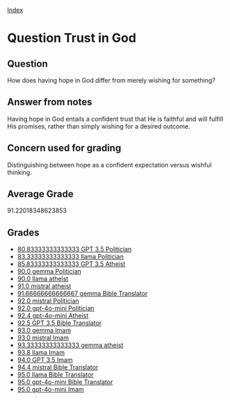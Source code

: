 
[Index](../../index.md)
# Question Trust in God
## Question
How does having hope in God differ from merely wishing for something?

## Answer from notes
Having hope in God entails a confident trust that He is faithful and will fulfill His promises, rather than simply wishing for a desired outcome.

## Concern used for grading
Distinguishing between hope as a confident expectation versus wishful thinking.

## Average Grade
91.22018348623853

## Grades
 * [80.83333333333333 GPT 3.5 Politician](../answers/GPT_3.5_Politician/Trust_in_God.md)
 * [83.33333333333333 llama Politician](../answers/llama_Politician/Trust_in_God.md)
 * [85.83333333333333 GPT 3.5 Atheist](../answers/GPT_3.5_Atheist/Trust_in_God.md)
 * [90.0 gemma Politician](../answers/gemma_Politician/Trust_in_God.md)
 * [90.0 llama atheist](../answers/llama_atheist/Trust_in_God.md)
 * [91.0 mistral atheist](../answers/mistral_atheist/Trust_in_God.md)
 * [91.66666666666667 gemma Bible Translator](../answers/gemma_Bible_Translator/Trust_in_God.md)
 * [92.0 mistral Politician](../answers/mistral_Politician/Trust_in_God.md)
 * [92.0 gpt-4o-mini Politician](../answers/gpt-4o-mini_Politician/Trust_in_God.md)
 * [92.4 gpt-4o-mini Atheist](../answers/gpt-4o-mini_Atheist/Trust_in_God.md)
 * [92.5 GPT 3.5 Bible Translator](../answers/GPT_3.5_Bible_Translator/Trust_in_God.md)
 * [93.0 gemma Imam](../answers/gemma_Imam/Trust_in_God.md)
 * [93.0 mistral Imam](../answers/mistral_Imam/Trust_in_God.md)
 * [93.33333333333333 gemma atheist](../answers/gemma_atheist/Trust_in_God.md)
 * [93.8 llama Imam](../answers/llama_Imam/Trust_in_God.md)
 * [94.0 GPT 3.5 Imam](../answers/GPT_3.5_Imam/Trust_in_God.md)
 * [94.4 mistral Bible Translator](../answers/mistral_Bible_Translator/Trust_in_God.md)
 * [95.0 llama Bible Translator](../answers/llama_Bible_Translator/Trust_in_God.md)
 * [95.0 gpt-4o-mini Bible Translator](../answers/gpt-4o-mini_Bible_Translator/Trust_in_God.md)
 * [95.0 gpt-4o-mini Imam](../answers/gpt-4o-mini_Imam/Trust_in_God.md)
